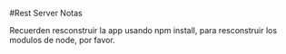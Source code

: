 #Rest Server Notas

Recuerden resconstruir la app usando npm install,
para resconstruir los modulos de node, por favor.